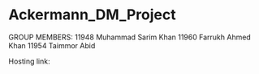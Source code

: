 # Ackermann_DM_Project
GROUP MEMBERS:
11948 Muhammad  Sarim Khan
11960 Farrukh Ahmed Khan
11954 Taimmor Abid

Hosting link: 
